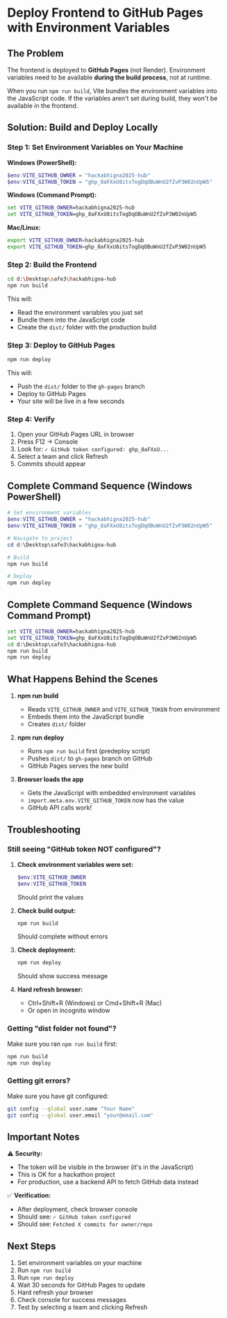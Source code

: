# Deploy Frontend to GitHub Pages with Environment Variables

## The Problem

The frontend is deployed to **GitHub Pages** (not Render). Environment variables need to be available **during the build process**, not at runtime.

When you run `npm run build`, Vite bundles the environment variables into the JavaScript code. If the variables aren't set during build, they won't be available in the frontend.

## Solution: Build and Deploy Locally

### Step 1: Set Environment Variables on Your Machine

**Windows (PowerShell):**
```powershell
$env:VITE_GITHUB_OWNER = "hackabhigna2025-hub"
$env:VITE_GITHUB_TOKEN = "ghp_8aFXxU8itsTogDqOBuWnU2fZvP3W02nUpW5"
```

**Windows (Command Prompt):**
```cmd
set VITE_GITHUB_OWNER=hackabhigna2025-hub
set VITE_GITHUB_TOKEN=ghp_8aFXxU8itsTogDqOBuWnU2fZvP3W02nUpW5
```

**Mac/Linux:**
```bash
export VITE_GITHUB_OWNER=hackabhigna2025-hub
export VITE_GITHUB_TOKEN=ghp_8aFXxU8itsTogDqOBuWnU2fZvP3W02nUpW5
```

### Step 2: Build the Frontend

```bash
cd d:\Desktop\safe3\hackabhigna-hub
npm run build
```

This will:
- Read the environment variables you just set
- Bundle them into the JavaScript code
- Create the `dist/` folder with the production build

### Step 3: Deploy to GitHub Pages

```bash
npm run deploy
```

This will:
- Push the `dist/` folder to the `gh-pages` branch
- Deploy to GitHub Pages
- Your site will be live in a few seconds

### Step 4: Verify

1. Open your GitHub Pages URL in browser
2. Press F12 → Console
3. Look for: `✓ GitHub token configured: ghp_8aFXxU...`
4. Select a team and click Refresh
5. Commits should appear

## Complete Command Sequence (Windows PowerShell)

```powershell
# Set environment variables
$env:VITE_GITHUB_OWNER = "hackabhigna2025-hub"
$env:VITE_GITHUB_TOKEN = "ghp_8aFXxU8itsTogDqOBuWnU2fZvP3W02nUpW5"

# Navigate to project
cd d:\Desktop\safe3\hackabhigna-hub

# Build
npm run build

# Deploy
npm run deploy
```

## Complete Command Sequence (Windows Command Prompt)

```cmd
set VITE_GITHUB_OWNER=hackabhigna2025-hub
set VITE_GITHUB_TOKEN=ghp_8aFXxU8itsTogDqOBuWnU2fZvP3W02nUpW5
cd d:\Desktop\safe3\hackabhigna-hub
npm run build
npm run deploy
```

## What Happens Behind the Scenes

1. **npm run build**
   - Reads `VITE_GITHUB_OWNER` and `VITE_GITHUB_TOKEN` from environment
   - Embeds them into the JavaScript bundle
   - Creates `dist/` folder

2. **npm run deploy**
   - Runs `npm run build` first (predeploy script)
   - Pushes `dist/` to `gh-pages` branch on GitHub
   - GitHub Pages serves the new build

3. **Browser loads the app**
   - Gets the JavaScript with embedded environment variables
   - `import.meta.env.VITE_GITHUB_TOKEN` now has the value
   - GitHub API calls work!

## Troubleshooting

### Still seeing "GitHub token NOT configured"?

1. **Check environment variables were set:**
   ```powershell
   $env:VITE_GITHUB_OWNER
   $env:VITE_GITHUB_TOKEN
   ```
   Should print the values

2. **Check build output:**
   ```bash
   npm run build
   ```
   Should complete without errors

3. **Check deployment:**
   ```bash
   npm run deploy
   ```
   Should show success message

4. **Hard refresh browser:**
   - Ctrl+Shift+R (Windows) or Cmd+Shift+R (Mac)
   - Or open in incognito window

### Getting "dist folder not found"?

Make sure you ran `npm run build` first:
```bash
npm run build
npm run deploy
```

### Getting git errors?

Make sure you have git configured:
```bash
git config --global user.name "Your Name"
git config --global user.email "your@email.com"
```

## Important Notes

⚠️ **Security:**
- The token will be visible in the browser (it's in the JavaScript)
- This is OK for a hackathon project
- For production, use a backend API to fetch GitHub data instead

✅ **Verification:**
- After deployment, check browser console
- Should see: `✓ GitHub token configured`
- Should see: `Fetched X commits for owner/repo`

## Next Steps

1. Set environment variables on your machine
2. Run `npm run build`
3. Run `npm run deploy`
4. Wait 30 seconds for GitHub Pages to update
5. Hard refresh your browser
6. Check console for success messages
7. Test by selecting a team and clicking Refresh

